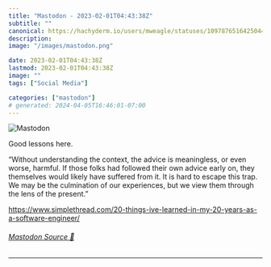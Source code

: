 ```yaml
---
title: "Mastodon - 2023-02-01T04:43:38Z"
subtitle: ""
canonical: https://hachyderm.io/users/mweagle/statuses/109787651642504467
description:
image: "/images/mastodon.png"

date: 2023-02-01T04:43:38Z
lastmod: 2023-02-01T04:43:38Z
image: ""
tags: ["Social Media"]

categories: ["mastodon"]
# generated: 2024-04-05T16:46:01-07:00
---
```

![Mastodon](/images/mastodon.png)

<p>Good lessons here. </p><p>“Without understanding the context, the advice is meaningless, or even worse, harmful. If those folks had followed their own advice early on, they themselves would likely have suffered from it. It is hard to escape this trap. We may be the culmination of our experiences, but we view them through the lens of the present.”</p><p><a href="https://www.simplethread.com/20-things-ive-learned-in-my-20-years-as-a-software-engineer/" target="_blank" rel="nofollow noopener noreferrer" translate="no"><span class="invisible">https://www.</span><span class="ellipsis">simplethread.com/20-things-ive</span><span class="invisible">-learned-in-my-20-years-as-a-software-engineer/</span></a></p>


###### [Mastodon Source 🐘](https://hachyderm.io/@mweagle/109787651642504467)

___

